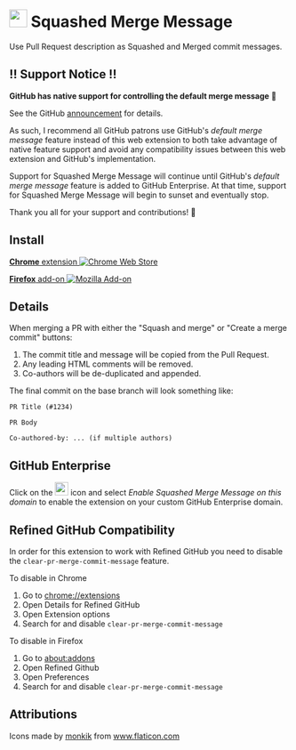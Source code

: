 # <img src="squash.svg" width="32" height="32"> Squashed Merge Message

Use Pull Request description as Squashed and Merged commit messages.

## ‼️ **Support Notice** ‼️

**GitHub has native support for controlling the default merge message** 🎉

See the GitHub [announcement](https://github.blog/changelog/2022-08-23-new-options-for-controlling-the-default-commit-message-when-merging-a-pull-request/) for details.

As such, I recommend all GitHub patrons use GitHub's _default merge message_ feature instead of this web extension to both take advantage of native feature support and avoid any compatibility issues between this web extension and GitHub's implementation.

Support for Squashed Merge Message will continue until GitHub's _default merge message_ feature is added to GitHub Enterprise.
At that time, support for Squashed Merge Message will begin to sunset and eventually stop.

Thank you all for your support and contributions! 💙

## Install

[**Chrome** extension ![Chrome Web Store](https://img.shields.io/chrome-web-store/v/kgabfelbdpeifcemndligpdfddhbbmfm.svg?label=%20)](https://chrome.google.com/webstore/detail/kgabfelbdpeifcemndligpdfddhbbmfm/)

[**Firefox** add-on ![Mozilla Add-on](https://img.shields.io/amo/v/squashed-merge-message.svg?label=%20)](https://addons.mozilla.org/en-US/firefox/addon/squashed-merge-message/)

## Details

When merging a PR with either the "Squash and merge" or "Create a merge commit" buttons:

1. The commit title and message will be copied from the Pull Request.
2. Any leading HTML comments will be removed.
3. Co-authors will be de-duplicated and appended.

The final commit on the base branch will look something like:

    PR Title (#1234)

    PR Body

    Co-authored-by: ... (if multiple authors)

## GitHub Enterprise

Click on the <img src="squash.svg" width="24" height="24"> icon and select
*Enable Squashed Merge Message on this domain* to enable the extension on your
custom GitHub Enterprise domain.

## Refined GitHub Compatibility

In order for this extension to work with Refined GitHub you need to disable the
`clear-pr-merge-commit-message` feature.

To disable in Chrome

1. Go to [chrome://extensions](chrome://extensions)
2. Open Details for Refined GitHub
3. Open Extension options
4. Search for and disable `clear-pr-merge-commit-message`

To disable in Firefox

1. Go to [about:addons](about:addons)
2. Open Refined Github
3. Open Preferences
4. Search for and disable `clear-pr-merge-commit-message`

## Attributions
Icons made by <a href="https://www.flaticon.com/authors/monkik" title="monkik">monkik</a> from <a href="https://www.flaticon.com/" title="Flaticon"> www.flaticon.com</a>

